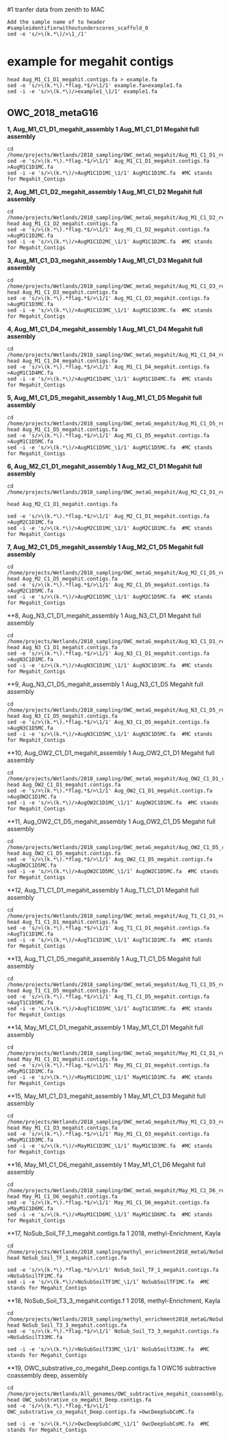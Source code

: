 ##

#1 tranfer data from zenith to MAC
```
Add the sample name of to header 
#sampleidentifierwithoutunderscores_scaffold_0
sed -e 's/>\(k.*\)/>\1_/1'
```
# example for megahit contigs
```
head Aug_M1_C1_D1_megahit.contigs.fa > example.fa
sed -e 's/>\(k.*\).*flag.*$/>\1/1' example.fa>example1.fa
sed -i -e 's/>\(k.*\)/>example1_\1/1' example1.fa
```

## OWC_2018_metaG16
**1, Aug_M1_C1_D1_megahit_assembly	1	Aug_M1_C1_D1 Megahit full assembly**	

```
cd /home/projects/Wetlands/2018_sampling/OWC_metaG_megahit/Aug_M1_C1_D1_reads_and_megahit_full_assembly/Aug_M1_C1_D1_megahit_assembly
sed -e 's/>\(k.*\).*flag.*$/>\1/1' Aug_M1_C1_D1_megahit.contigs.fa >AugM1C1D1MC.fa
sed -i -e 's/>\(k.*\)/>AugM1C1D1MC_\1/1' AugM1C1D1MC.fa  #MC stands for Megahit_Contigs
```

**2, Aug_M1_C1_D2_megahit_assembly	1	Aug_M1_C1_D2 Megahit full assembly**	

```
cd /home/projects/Wetlands/2018_sampling/OWC_metaG_megahit/Aug_M1_C1_D2_reads_and_megahit_full_assembly/Aug_M1_C1_D2_megahit_assembly
head Aug_M1_C1_D2_megahit.contigs.fa
sed -e 's/>\(k.*\).*flag.*$/>\1/1' Aug_M1_C1_D2_megahit.contigs.fa >AugM1C1D2MC.fa
sed -i -e 's/>\(k.*\)/>AugM1C1D2MC_\1/1' AugM1C1D2MC.fa  #MC stands for Megahit_Contigs
```

**3, Aug_M1_C1_D3_megahit_assembly	1	Aug_M1_C1_D3 Megahit full assembly**	

```
cd /home/projects/Wetlands/2018_sampling/OWC_metaG_megahit/Aug_M1_C1_D3_reads_and_megahit_full_assembly/Aug_M1_C1_D3_megahit_assembly
head Aug_M1_C1_D3_megahit.contigs.fa
sed -e 's/>\(k.*\).*flag.*$/>\1/1' Aug_M1_C1_D3_megahit.contigs.fa >AugM1C1D3MC.fa
sed -i -e 's/>\(k.*\)/>AugM1C1D3MC_\1/1' AugM1C1D3MC.fa  #MC stands for Megahit_Contigs
```

**4, Aug_M1_C1_D4_megahit_assembly	1	Aug_M1_C1_D4 Megahit full assembly**	

```
cd /home/projects/Wetlands/2018_sampling/OWC_metaG_megahit/Aug_M1_C1_D4_reads_and_megahit_full_assembly/Aug_M1_C1_D4_megahit_assembly
head Aug_M1_C1_D4_megahit.contigs.fa
sed -e 's/>\(k.*\).*flag.*$/>\1/1' Aug_M1_C1_D4_megahit.contigs.fa >AugM1C1D4MC.fa
sed -i -e 's/>\(k.*\)/>AugM1C1D4MC_\1/1' AugM1C1D4MC.fa  #MC stands for Megahit_Contigs
```

**5, Aug_M1_C1_D5_megahit_assembly	1	Aug_M1_C1_D5 Megahit full assembly**

```
cd /home/projects/Wetlands/2018_sampling/OWC_metaG_megahit/Aug_M1_C1_D5_reads_and_megahit_full_assembly/Aug_M1_C1_D5_megahit_assembly
head Aug_M1_C1_D5_megahit.contigs.fa
sed -e 's/>\(k.*\).*flag.*$/>\1/1' Aug_M1_C1_D5_megahit.contigs.fa >AugM1C1D5MC.fa
sed -i -e 's/>\(k.*\)/>AugM1C1D5MC_\1/1' AugM1C1D5MC.fa  #MC stands for Megahit_Contigs
```

**6, Aug_M2_C1_D1_megahit_assembly	1	Aug_M2_C1_D1 Megahit full assembly**	
```
cd /home/projects/Wetlands/2018_sampling/OWC_metaG_megahit/Aug_M2_C1_D1_reads_and_megahit_full_assembly/Aug_M2_C1_D1_megahit_assembly

head Aug_M2_C1_D1_megahit.contigs.fa

sed -e 's/>\(k.*\).*flag.*$/>\1/1' Aug_M2_C1_D1_megahit.contigs.fa >AugM2C1D1MC.fa
sed -i -e 's/>\(k.*\)/>AugM2C1D1MC_\1/1' AugM2C1D1MC.fa  #MC stands for Megahit_Contigs
```

**7, Aug_M2_C1_D5_megahit_assembly	1	Aug_M2_C1_D5 Megahit full assembly**	

```
cd /home/projects/Wetlands/2018_sampling/OWC_metaG_megahit/Aug_M2_C1_D5_reads_and_megahit_full_assembly/Aug_M2_C1_D5_megahit_assembly
head Aug_M2_C1_D5_megahit.contigs.fa
sed -e 's/>\(k.*\).*flag.*$/>\1/1' Aug_M2_C1_D5_megahit.contigs.fa >AugM2C1D5MC.fa
sed -i -e 's/>\(k.*\)/>AugM2C1D5MC_\1/1' AugM2C1D5MC.fa  #MC stands for Megahit_Contigs
```

**8, Aug_N3_C1_D1_megahit_assembly	1	Aug_N3_C1_D1 Megahit full assembly	

```
cd /home/projects/Wetlands/2018_sampling/OWC_metaG_megahit/Aug_N3_C1_D1_reads_and_megahit_full_assembly/Aug_N3_C1_D1_megahit_assembly
head Aug_N3_C1_D1_megahit.contigs.fa
sed -e 's/>\(k.*\).*flag.*$/>\1/1' Aug_N3_C1_D1_megahit.contigs.fa >AugN3C1D1MC.fa
sed -i -e 's/>\(k.*\)/>AugN3C1D1MC_\1/1' AugN3C1D1MC.fa  #MC stands for Megahit_Contigs
```

**9, Aug_N3_C1_D5_megahit_assembly	1	Aug_N3_C1_D5 Megahit full assembly	

```
cd /home/projects/Wetlands/2018_sampling/OWC_metaG_megahit/Aug_N3_C1_D5_reads_and_megahit_full_assembly/Aug_N3_C1_D5_megahit_assembly
head Aug_N3_C1_D5_megahit.contigs.fa
sed -e 's/>\(k.*\).*flag.*$/>\1/1' Aug_N3_C1_D5_megahit.contigs.fa >AugN3C1D5MC.fa
sed -i -e 's/>\(k.*\)/>AugN3C1D5MC_\1/1' AugN3C1D5MC.fa  #MC stands for Megahit_Contigs
```

**10, Aug_OW2_C1_D1_megahit_assembly	1	Aug_OW2_C1_D1 Megahit full assembly	

```
cd /home/projects/Wetlands/2018_sampling/OWC_metaG_megahit/Aug_OW2_C1_D1_reads_and_megahit_full_assembly/Aug_OW2_C1_D1_megahit_assembly
head Aug_OW2_C1_D1_megahit.contigs.fa
sed -e 's/>\(k.*\).*flag.*$/>\1/1' Aug_OW2_C1_D1_megahit.contigs.fa >AugOW2C1D1MC.fa
sed -i -e 's/>\(k.*\)/>AugOW2C1D1MC_\1/1’ AugOW2C1D1MC.fa  #MC stands for Megahit_Contigs
```

**11, Aug_OW2_C1_D5_megahit_assembly	1	Aug_OW2_C1_D5 Megahit full assembly	

```
cd /home/projects/Wetlands/2018_sampling/OWC_metaG_megahit/Aug_OW2_C1_D5_reads_and_megahit_full_assembly/Aug_OW2_C1_D5_megahit_assembly
head Aug_OW2_C1_D5_megahit.contigs.fa
sed -e 's/>\(k.*\).*flag.*$/>\1/1' Aug_OW2_C1_D5_megahit.contigs.fa >AugOW2C1D5MC.fa
sed -i -e 's/>\(k.*\)/>AugOW2C1D5MC_\1/1’ AugOW2C1D5MC.fa  #MC stands for Megahit_Contigs
```

**12, Aug_T1_C1_D1_megahit_assembly	1	Aug_T1_C1_D1 Megahit full assembly	

```
cd /home/projects/Wetlands/2018_sampling/OWC_metaG_megahit/Aug_T1_C1_D1_reads_and_megahit_full_assembly/Aug_T1_C1_D1_megahit_assembly
head Aug_T1_C1_D1_megahit.contigs.fa
sed -e 's/>\(k.*\).*flag.*$/>\1/1' Aug_T1_C1_D1_megahit.contigs.fa >AugT1C1D1MC.fa
sed -i -e 's/>\(k.*\)/>AugT1C1D1MC_\1/1’ AugT1C1D1MC.fa  #MC stands for Megahit_Contigs
```

**13, Aug_T1_C1_D5_megahit_assembly	1	Aug_T1_C1_D5 Megahit full assembly	

```
cd /home/projects/Wetlands/2018_sampling/OWC_metaG_megahit/Aug_T1_C1_D5_reads_and_megahit_full_assembly/Aug_T1_C1_D5_megahit_assembly
head Aug_T1_C1_D5_megahit.contigs.fa
sed -e 's/>\(k.*\).*flag.*$/>\1/1' Aug_T1_C1_D5_megahit.contigs.fa >AugT1C1D5MC.fa
sed -i -e 's/>\(k.*\)/>AugT1C1D5MC_\1/1’ AugT1C1D5MC.fa  #MC stands for Megahit_Contigs
```

**14, May_M1_C1_D1_megahit_assembly	1	May_M1_C1_D1 Megahit full assembly	

```
cd /home/projects/Wetlands/2018_sampling/OWC_metaG_megahit/May_M1_C1_D1_reads_and_megahit_full_assembly/May_M1_C1_D1_megahit_assembly
head May_M1_C1_D1_megahit.contigs.fa
sed -e 's/>\(k.*\).*flag.*$/>\1/1' May_M1_C1_D1_megahit.contigs.fa >MayM1C1D1MC.fa
sed -i -e 's/>\(k.*\)/>MayM1C1D1MC_\1/1’ MayM1C1D1MC.fa  #MC stands for Megahit_Contigs
```

**15, May_M1_C1_D3_megahit_assembly	1	May_M1_C1_D3 Megahit full assembly	

```
cd /home/projects/Wetlands/2018_sampling/OWC_metaG_megahit/May_M1_C1_D3_reads_and_megahit_full_assembly/May_M1_C1_D3_megahit_assembly
head May_M1_C1_D3_megahit.contigs.fa
sed -e 's/>\(k.*\).*flag.*$/>\1/1' May_M1_C1_D3_megahit.contigs.fa >MayM1C1D3MC.fa
sed -i -e 's/>\(k.*\)/>MayM1C1D3MC_\1/1’ MayM1C1D3MC.fa  #MC stands for Megahit_Contigs
```

**16, May_M1_C1_D6_megahit_assembly	1	May_M1_C1_D6 Megahit full assembly	

```
cd /home/projects/Wetlands/2018_sampling/OWC_metaG_megahit/May_M1_C1_D6_reads_and_megahit_full_assembly/May_M1_C1_D6_megahit_assembly
head May_M1_C1_D6_megahit.contigs.fa
sed -e 's/>\(k.*\).*flag.*$/>\1/1' May_M1_C1_D6_megahit.contigs.fa >MayM1C1D6MC.fa
sed -i -e 's/>\(k.*\)/>MayM1C1D6MC_\1/1’ MayM1C1D6MC.fa  #MC stands for Megahit_Contigs
```

**17, NoSub_Soil_TF_1_megahit.contigs.fa	1	2018, methyl-Enrichment, Kayla	

```
cd /home/projects/Wetlands/2018_sampling/methyl_enrichment2018_metaG/NoSub_Soil_TF_1/NoSub_Soil_TF_1_megahit
head NoSub_Soil_TF_1_megahit.contigs.fa

sed -e 's/>\(k.*\).*flag.*$/>\1/1' NoSub_Soil_TF_1_megahit.contigs.fa >NoSubSoilTF1MC.fa
sed -i -e 's/>\(k.*\)/>NoSubSoilTF1MC_\1/1’ NoSubSoilTF1MC.fa  #MC stands for Megahit_Contigs
```

**18, NoSub_Soil_T3_3_megahit.contigs.f 1	2018, methyl-Enrichment, Kayla	

```
cd /home/projects/Wetlands/2018_sampling/methyl_enrichment2018_metaG/NoSub_Soil_T3_3/NoSub_Soil_T3_3_megahit
head NoSub_Soil_T3_3_megahit.contigs.fa
sed -e 's/>\(k.*\).*flag.*$/>\1/1' NoSub_Soil_T3_3_megahit.contigs.fa >NoSubSoilT33MC.fa

sed -i -e 's/>\(k.*\)/>NoSubSoilT33MC_\1/1' NoSubSoilT33MC.fa  #MC stands for Megahit_Contigs
```
**19, OWC_substrative_co_megahit_Deep.contigs.fa	1	OWC16 subtractive coassembly deep, assembly
```
cd /home/projects/Wetlands/All_genomes/OWC_subtractive_megahit_coassembly/OWC_substrative_co_megahit_Deep
head OWC_substrative_co_megahit_Deep.contigs.fa
sed -e 's/>\(k.*\).*flag.*$/>\1/1' OWC_substrative_co_megahit_Deep.contigs.fa >OwcDeepSubCoMC.fa

sed -i -e 's/>\(k.*\)/>OwcDeepSubCoMC_\1/1’ OwcDeepSubCoMC.fa  #MC stands for Megahit_Contigs
```
